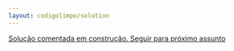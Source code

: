```yaml
---
layout: codigolimpo/solution
---
```


<a href="class5.html" class="btn btn-green btn-block spaced">Solução comentada em construção. Seguir para próximo assunto</a>
